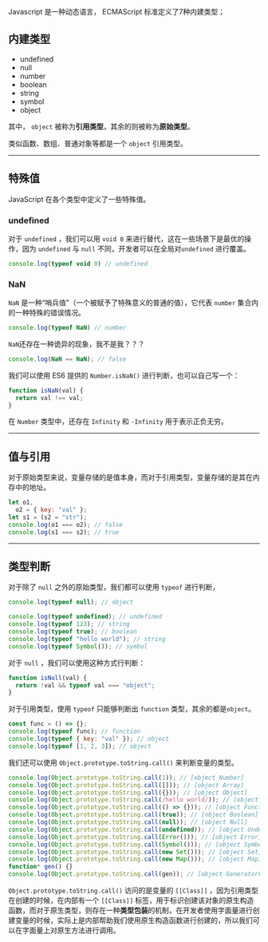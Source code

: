 Javascript 是一种动态语言， ECMAScript 标准定义了7种内建类型；

## 内建类型

- undefined
- null
- number
- boolean
- string
- symbol
- object

其中， `object` 被称为**引用类型**，其余的则被称为**原始类型**。

类似函数、数组、普通对象等都是一个 `object` 引用类型。 

---



## 特殊值

JavaScript 在各个类型中定义了一些特殊值。

### undefined

对于 `undefined` ，我们可以用 `void 0` 来进行替代，这在一些场景下是最优的操作，因为 `undefined` 与 `null` 不同，开发者可以在全局对`undefined` 进行覆盖。

```js
console.log(typeof void 0) // undefined
```

### NaN

`NaN` 是一种“哨兵值”（一个被赋予了特殊意义的普通的值），它代表 `number` 集合内的一种特殊的错误情况。

```js
console.log(typeof NaN) // number
```

`NaN`还存在一种诡异的现象，我不是我？？？

```js
console.log(NaN == NaN); // false
```

我们可以使用 ES6 提供的 `Number.isNaN()` 进行判断，也可以自己写一个：

```js
function isNaN(val) {
  return val !== val;
}
```

在 `Number` 类型中，还存在 `Infinity` 和 `-Infinity` 用于表示正负无穷。

---



## 值与引用

对于原始类型来说，变量存储的是值本身，而对于引用类型，变量存储的是其在内存中的地址。

```js
let o1,
  o2 = { key: "val" };
let s1 = (s2 = "str");
console.log(o1 === o2); // false
console.log(s1 === s2); // true
```

---



## 类型判断

对于除了 `null` 之外的原始类型，我们都可以使用 `typeof` 进行判断，

```js
console.log(typeof null); // object

console.log(typeof undefined); // undefined
console.log(typeof 123); // string
console.log(typeof true); // boolean
console.log(typeof "hello world"); // string
console.log(typeof Symbol()); // symbol
```

对于 `null` ，我们可以使用这种方式行判断：

```js
function isNull(val) {
  return !val && typeof val === "object";
}
```

对于引用类型，使用 `typeof` 只能够判断出 `function` 类型，其余的都是`object`。

```js
const func = () => {};
console.log(typeof func); // function
console.log(typeof { key: "val" }); // object
console.log(typeof [1, 2, 3]); // object
```

我们还可以使用 `Object.prototype.toString.call()` 来判断变量的类型。

```js
console.log(Object.prototype.toString.call(1)); // [object Number]
console.log(Object.prototype.toString.call([])); // [object Array]
console.log(Object.prototype.toString.call({})); // [object Object]
console.log(Object.prototype.toString.call(/hello world/)); // [object RegExp]
console.log(Object.prototype.toString.call(() => {})); // [object Function]
console.log(Object.prototype.toString.call(true)); // [object Boolean]
console.log(Object.prototype.toString.call(null)); // [object Null]
console.log(Object.prototype.toString.call(undefined)); // [object Undefined]
console.log(Object.prototype.toString.call(Error())); // [object Error]
console.log(Object.prototype.toString.call(Symbol())); // [object Symbol]
console.log(Object.prototype.toString.call(new Set())); // [object Set]
console.log(Object.prototype.toString.call(new Map())); // [object Map]
function* gen() {}
console.log(Object.prototype.toString.call(gen)); // [object GeneratorFunction]
```

 `Object.prototype.toString.call()` 访问的是变量的 `[[Class]]` ，因为引用类型在创建的时候，在内部有一个 `[[Class]]` 标签，用于标识创建该对象的原生构造函数，而对于原生类型，则存在一种**类型包装**的机制，在开发者使用字面量进行创建变量的时候，实际上是内部帮助我们使用原生构造函数进行创建的，所以我们可以在字面量上对原生方法进行调用。